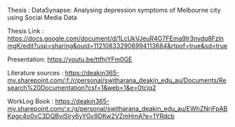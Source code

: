 Thesis : DataSynapse: Analysing depression symptoms of Melbourne city using Social Media Data

Thesis Link : https://docs.google.com/document/d/1LcUkVJeuR4O7FEma9Ir3nydq8FzlnmgK/edit?usp=sharing&ouid=112108332906994113684&rtpof=true&sd=true

Presentation: https://youtu.be/ttfhjYFm0GE
 
Literature sources  : https://deakin365-my.sharepoint.com/:f:/r/personal/switharana_deakin_edu_au/Documents/Research%20Documentation?csf=1&web=1&e=0tcjq2

WorkLog Book : https://deakin365-my.sharepoint.com/:x:/g/personal/switharana_deakin_edu_au/EWhZNrjFpABKpgc4o0vC3DQByiSlry6yYGv9DKw2VZmHmA?e=1YRdcb


